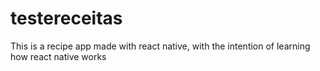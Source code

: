 # testereceitas
This is a recipe app made with react native,
with the intention of learning how react native works
